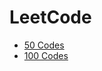 # LeetCode

* [50 Codes](http://community.bittiger.io/uploads/files/1470965974311-cleancodehandbook_v1.0.1.pdf)
* [100 Codes](https://www.programcreek.com/wp-content/uploads/2015/03/coding-interview.pdf)
